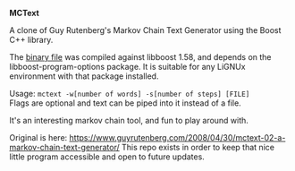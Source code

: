 **MCText**

A clone of Guy Rutenberg's Markov Chain Text Generator using the Boost C++ library.

The [binary file](https://github.com/bongochong/mctext-0.2/raw/master/binary/mctext) was compiled against libboost 1.58, and depends on the libboost-program-options package. It is suitable for any LiGNUx environment with that package installed.

Usage: `mctext -w[number of words] -s[number of steps] [FILE]`  
Flags are optional and text can be piped into it instead of a file.

It's an interesting markov chain tool, and fun to play around with.

Original is here: https://www.guyrutenberg.com/2008/04/30/mctext-02-a-markov-chain-text-generator/ This repo exists in order to keep that nice little program accessible and open to future updates.
